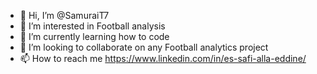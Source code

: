 - 👋 Hi, I’m @SamuraiT7
- 👀 I’m interested in Football analysis
- 🌱 I’m currently learning how to code
- 💞️ I’m looking to collaborate on any Football analytics project
- 📫 How to reach me  https://www.linkedin.com/in/es-safi-alla-eddine/

<!---
SamuraiT7/SamuraiT7 is a ✨ special ✨ repository because its `README.md` (this file) appears on your GitHub profile.
You can click the Preview link to take a look at your changes.
--->
